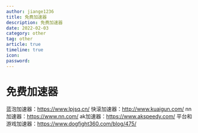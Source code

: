 ```yaml
---
author: jiange1236
title: 免费加速器
description: 免费加速器
date: 2022-02-03
category: other
tag: other
article: true
timeline: true
icon: 
password: 
---
```

# 免费加速器



蓝泡加速器：https://www.lpjsq.cn/
快滚加速器：http://www.kuaigun.com/
nn加速器：https://www.nn.com/
ak加速器：https://www.akspeedy.com/
平台和游戏加速器：https://www.dogfight360.com/blog/475/